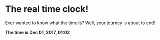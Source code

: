 # The real time clock!

Ever wanted to know what the time is? Well, your journey is about to end!

**The time is Dec 01, 2017, 01:02**
